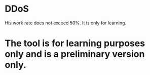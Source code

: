 # DDoS
His work rate does not exceed 50%. 
It is only for learning. 
# The tool is for learning purposes only and is a preliminary version only. 

